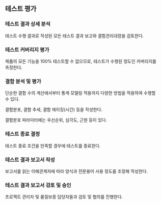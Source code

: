 ## 테스트 평가

### 테스트 결과 상세 분석

테스트 수행 결과로 작성된 모든 테스트 결과 보고와 결함관리대장을 검토한다.

### 테스트 커버리지 평가

제품의 모든 기능을 100% 테스트할 수 없으므로, 테스트가 수행된 정도인 커버리지를 측정한다.

### 결함 분석 및 평가

단순한 결함 수의 계산에서부터 통계 모델링 적용까지 다양한 방법을 적용하여 수행할 수 있다.

결함분포, 결함 추세, 결함 에이징(시간) 등을 작성한다.

결함분포 파라미터에는 우선순위, 심각도, 근원 등이 있다.

### 테스트 종료 결정

테스트 종료 조건을 만족할 경우에 테스트를 종료한다.

### 테스트 결과 보고서 작성

보고서를 읽는 이해관계자에 따라 양식과 전문용어 사용 정도를 조정해 작성한다.

### 테스트 결과 보고서 검토 및 승인

프로젝트 관리자 및 품질보증 담당자들과 검토 및 협의를 진행한다.
